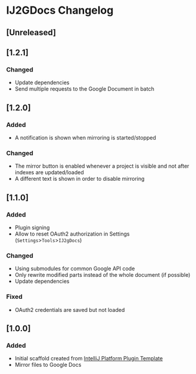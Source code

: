 <!-- Keep a Changelog guide -> https://keepachangelog.com -->

# IJ2GDocs Changelog

## [Unreleased]

## [1.2.1]
### Changed
- Update dependencies
- Send multiple requests to the Google Document in batch

## [1.2.0]
### Added
- A notification is shown when mirroring is started/stopped

### Changed
- The mirror button is enabled whenever a project is visible and not after indexes are updated/loaded
- A different text is shown in order to disable mirroring

## [1.1.0]
### Added
- Plugin signing
- Allow to reset OAuth2 authorization in Settings (`Settings`>`Tools`>`IJ2gDocs`)

### Changed
- Using submodules for common Google API code
- Only rewrite modified parts instead of the whole document (if possible)
- Update dependencies

### Fixed
- OAuth2 credentials are saved but not loaded

## [1.0.0]
### Added
- Initial scaffold created from [IntelliJ Platform Plugin Template](https://github.com/JetBrains/intellij-platform-plugin-template)
- Mirror files to Google Docs